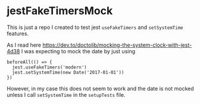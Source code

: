 # jestFakeTimersMock

This is just a repo I created to test jest `useFakeTimers` and `setSystemTime` features.
 

As I read here https://dev.to/doctolib/mocking-the-system-clock-with-jest-4d38 I was expecting to mock the date by just using

```
beforeAll(() => {
  jest.useFakeTimers('modern')
  jest.setSystemTime(new Date('2017-01-01'))
})
```

However, in my case this does not seem to work and the date is not mocked unless I call `setSystemTime` in the `setupTests` file. 

